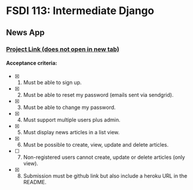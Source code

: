 # FSDI 113: Intermediate Django

## News App

### [Project Link (does not open in new tab)](https://intense-cove-40322.herokuapp.com)

#### Acceptance criteria:

- [x] 1. Must be able to sign up.

- [x] 2. Must be able to reset my password (emails sent via sendgrid).

- [x] 3. Must be able to change my password.

- [x] 4. Must support multiple users plus admin.

- [x] 5. Must display news articles in a list view.

- [x] 6. Must be possible to create, view, update and delete articles.

- [ ] 7. Non-registered users cannot create, update or delete articles (only view).

- [x] 8. Submission must be github link but also include a heroku URL in the README.